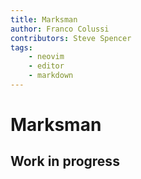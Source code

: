 ```yaml
---
title: Marksman
author: Franco Colussi
contributors: Steve Spencer
tags:
    - neovim
    - editor
    - markdown
---
```


# Marksman

## Work in progress
